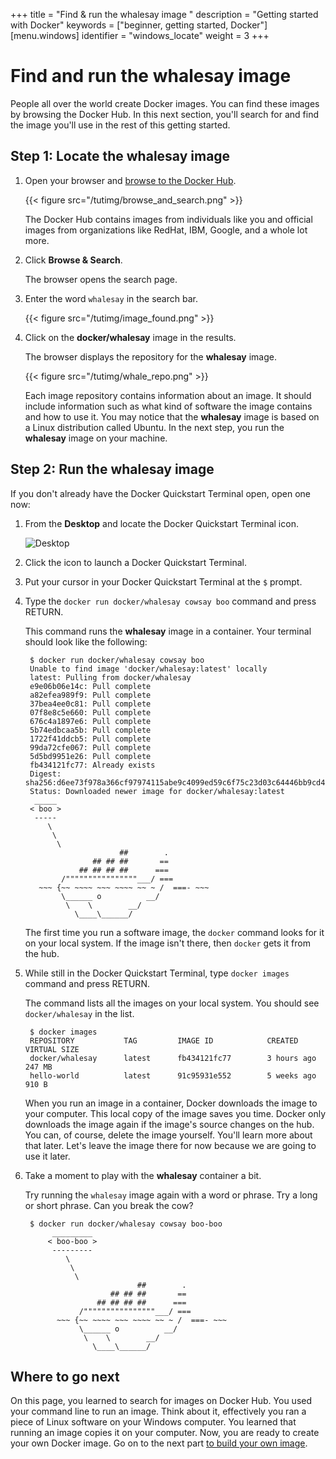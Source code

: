 +++
title = "Find & run the whalesay image "
description = "Getting started with Docker"
keywords = ["beginner, getting started, Docker"]
[menu.windows]
identifier = "windows_locate"
weight = 3
+++

# Find and run the whalesay image

People all over the world create Docker images. You can find these images by
browsing the Docker Hub. In this next section, you'll search for and find the
image you'll use in the rest of this getting started.

## Step 1: Locate the whalesay image

1. Open your browser and  <a href="https://hub.docker.com/?utm_source=getting_started_guide&utm_medium=embedded_Windows&utm_campaign=find_whalesay" target=_blank> browse to the Docker Hub</a>.

    {{< figure src="/tutimg/browse_and_search.png" >}}

    The Docker Hub contains images from individuals like you and official images
    from organizations like RedHat, IBM, Google, and a whole lot more.

2. Click **Browse & Search**.

    The browser opens the search page.

3. Enter the word `whalesay` in the search bar.

     {{< figure src="/tutimg/image_found.png" >}}

4. Click on the **docker/whalesay** image in the results.

    The browser displays the repository for the **whalesay** image.

    {{< figure src="/tutimg/whale_repo.png" >}}

    Each image repository contains information about an image. It should
    include information such as what kind of software the image contains and
    how to use it. You may notice that the **whalesay** image is based on a
    Linux distribution called Ubuntu. In the next step, you run the **whalesay** image on your machine.

## Step 2: Run the whalesay image

If you don't already have the Docker Quickstart Terminal open, open one now:

1. From the **Desktop** and locate the Docker Quickstart Terminal icon.

    ![Desktop](images/icon-set.png)

2. Click the icon to launch a Docker Quickstart Terminal.

3. Put your cursor in your Docker Quickstart Terminal at the `$` prompt.

4. Type the `docker run docker/whalesay cowsay boo` command and press RETURN.

    This command runs the **whalesay** image in a container. Your terminal should look like the following:

        $ docker run docker/whalesay cowsay boo
        Unable to find image 'docker/whalesay:latest' locally
        latest: Pulling from docker/whalesay
        e9e06b06e14c: Pull complete
        a82efea989f9: Pull complete
        37bea4ee0c81: Pull complete
        07f8e8c5e660: Pull complete
        676c4a1897e6: Pull complete
        5b74edbcaa5b: Pull complete
        1722f41ddcb5: Pull complete
        99da72cfe067: Pull complete
        5d5bd9951e26: Pull complete
        fb434121fc77: Already exists
        Digest: sha256:d6ee73f978a366cf97974115abe9c4099ed59c6f75c23d03c64446bb9cd49163
        Status: Downloaded newer image for docker/whalesay:latest
         _____
        < boo >
         -----
            \
             \
              \     
                            ##        .            
                      ## ## ##       ==            
                   ## ## ## ##      ===            
               /""""""""""""""""___/ ===        
          ~~~ {~~ ~~~~ ~~~ ~~~~ ~~ ~ /  ===- ~~~   
               \______ o          __/            
                \    \        __/             
                  \____\______/   

	The first time you run a software image, the `docker` command looks for it
	on your local system. If the image isn't there, then `docker` gets it from
	the hub.

5. While still in the Docker Quickstart Terminal, type `docker images` command and press RETURN.

    The command lists all the images on your local system. You should see
    `docker/whalesay` in the list.

        $ docker images
        REPOSITORY           TAG         IMAGE ID            CREATED            VIRTUAL SIZE
        docker/whalesay      latest      fb434121fc77        3 hours ago        247 MB
        hello-world          latest      91c95931e552        5 weeks ago        910 B

    When you run an image in a container, Docker downloads the image to your
    computer. This local copy of the image saves you time.  Docker only
    downloads the image again if the image's source changes on the hub.  You
    can, of course, delete the image yourself. You'll learn more about that
    later. Let's leave the image there for now because we are going to use it
    later.

6. Take a moment to play with the **whalesay** container a bit.

    Try running the `whalesay` image again with a word or phrase. Try a long or
    short phrase.  Can you break the cow?

        $ docker run docker/whalesay cowsay boo-boo
             _________
            < boo-boo >
             ---------
                \
                 \
                  \     
                                ##        .            
                          ## ## ##       ==            
                       ## ## ## ##      ===            
                   /""""""""""""""""___/ ===        
              ~~~ {~~ ~~~~ ~~~ ~~~~ ~~ ~ /  ===- ~~~   
                   \______ o          __/            
                    \    \        __/             
                      \____\______/   


## Where to go next

On this page, you learned to search for images on Docker Hub. You used your
command line to run an image. Think about it, effectively you ran a piece of
Linux software on your Windows computer.  You learned that running an image copies it on your computer.  Now, you are ready to create your own Docker image. Go on to the next part [to build your own image](step_four.md).


&nbsp;
